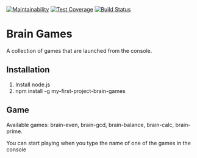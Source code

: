 [![Maintainability](https://api.codeclimate.com/v1/badges/83bd211038184808ed97/maintainability)](https://codeclimate.com/github/randomchenko/project-lvl1-s280/maintainability)
[![Test Coverage](https://api.codeclimate.com/v1/badges/83bd211038184808ed97/test_coverage)](https://codeclimate.com/github/randomchenko/project-lvl1-s280/test_coverage)
[![Build Status](https://travis-ci.org/randomchenko/project-lvl1-s280.svg?branch=master)](https://travis-ci.org/randomchenko/project-lvl1-s280)

Brain Games
=======
A collection of games that are launched from the console.
## Installation
  1. Install node.js
  2. npm install -g my-first-project-brain-games
## Game
Available games: brain-even, brain-gcd, brain-balance, brain-calc, brain-prime.

You can start playing when you type the name of one of the games in the console
